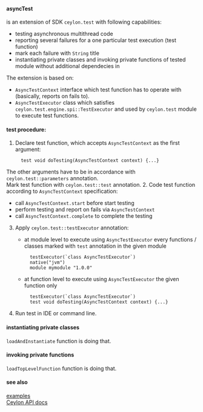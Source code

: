 #### asyncTest
is an extension of SDK `ceylon.test` with following capabilities:
* testing asynchronous multithread code
* reporting several failures for a one particular test execution (test function)
* mark each failure with `String` title
* instantiating private classes and invoking private functions of tested module without additional dependecies in

The extension is based on:
* `AsyncTestContext` interface which test function has to operate with (basically, reports on fails to).
* `AsyncTestExecutor` class which satisfies `ceylon.test.engine.spi::TestExecutor` and used by `ceylon.test` module
  to execute test functions.
 
 
#### test procedure:
1. Declare test function, which accepts `AsyncTestContext` as the first argument:

         test void doTesting(AsyncTestContext context) {...}
       
  The other arguments have to be in accordance with `ceylon.test::parameters` annotation.  
  Mark test function with `ceylon.test::test` annotation.
2. Code test function according to `AsyncTestContext` specification:
  * call `AsyncTestContext.start` before start testing
  * perform testing and report on fails via `AsyncTestContext`
  * call `AsyncTestContext.complete` to complete the testing
3. Apply `ceylon.test::testExecutor` annotation:
	* at module level to execute using `AsyncTestExecutor` every functions / classes
	  marked with `test` annotation in the given module
	
            testExecutor(`class AsyncTestExecutor`)   
            native("jvm")   
            module mymodule "1.0.0"
	* at function level to execute using `AsyncTestExecutor` the given function only
	
            testExecutor(`class AsyncTestExecutor`)  
            test void doTesting(AsyncTestContext context) {...}  
    
4. Run test in IDE or command line.

 
#### instantiating private classes
`loadAndInstantiate` function is doing that.
 
#### invoking private functions
`loadTopLevelFunction` function is doing that.

#### see also
[examples](examples/herd/examples/asynctest)  
[Ceylon API docs](http://lisilisenok.github.io/asyncTest/)  
 
